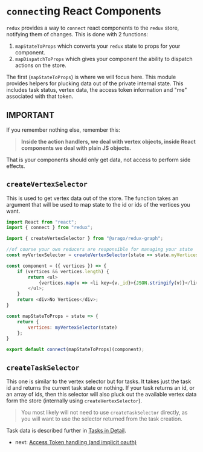 # `connect`ing React Components

`redux` provides a way to `connect` react components to the `redux` store, notifying them of changes. This is done with 2 functions:

 1. `mapStateToProps` which converts your `redux` state to props for your component.
 2. `mapDispatchToProps` which gives your component the ability to dispatch actions on the store.

The first (`mapStateToProps`) is where we will focus here. This module provides helpers for plucking data out of the private internal state. This includes task status, vertex data, the access token information and "me" associated with that token.

## IMPORTANT

If you remember nothing else, remember this:

> **Inside the action handlers, we deal with vertex objects, inside React components we deal with plain JS objects.**

That is your components should only get data, not access to perform side effects.

## `createVertexSelector`

This is used to get vertex data out of the store. The function takes an argument that will be used to map state to the id or ids of the vertices you want.

```javascript
import React from "react";
import { connect } from "redux";

import { createVertexSelector } from "@arago/redux-graph";

//of course your own reducers are responsible for managing your state
const myVertexSelector = createVertexSelector(state => state.myVertices);

const component = ({ vertices }) => {
    if (vertices && vertices.length) {
        return <ul>
            {vertices.map(v => <li key={v._id}>{JSON.stringify(v)}</li>}
        </ul>;
    }
    return <div>No Vertices</div>;
}

const mapStateToProps = state => {
    return {
        vertices: myVertexSelector(state)
    };
}

export default connect(mapStateToProps)(component);
```

## `createTaskSelector`

This one is similar to the vertex selector but for tasks. It takes just the task id and returns the current task state or nothing. If your task returns an id, or an array of ids, then this selector will also pluck out the available vertex data form the store (internally using `createVertexSelector`).

> You most likely will not need to use `createTaskSelector` directly, as you will want to use the selector returned from the task creation.

Task data is described further in [Tasks in Detail](/docs/tasks.md).

- next: [Access Token handling (and implicit oauth)](/docs/token-handling.md)





